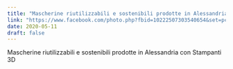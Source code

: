 ```yaml
---
title: "Mascherine riutilizzabili e sostenibili prodotte in Alessandria con Stampanti 3D"
link: "https://www.facebook.com/photo.php?fbid=10222507303540654&set=pcb.10222507304460677&type=1&theater"
date: 2020-05-11
draft: false
---
```


Mascherine riutilizzabili e sostenibili prodotte in Alessandria con Stampanti 3D